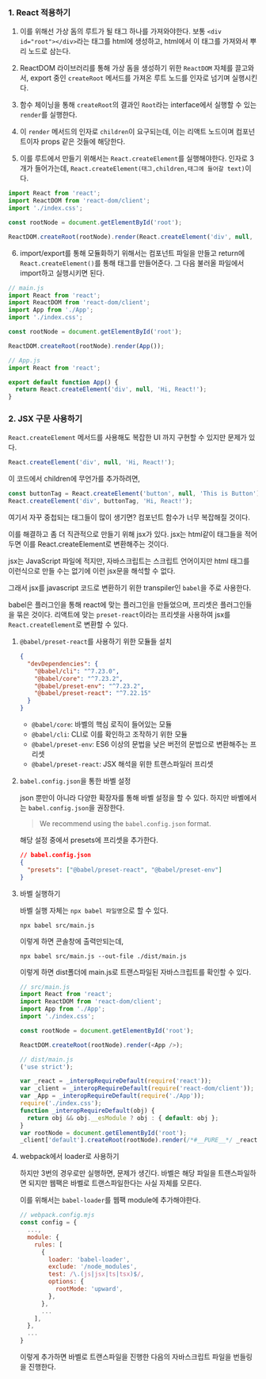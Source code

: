### 1. React 적용하기

1. 이를 위해선 가상 돔의 루트가 될 태그 하나를 가져와야한다.
   보통 `<div id="root"></div>`라는 태그를 html에 생성하고, html에서 이 태그를 가져와서 뿌리 노드로 삼는다.

2. ReactDOM 라이브러리를 통해 가상 돔을 생성하기 위한 `ReactDOM` 자체를 끌고와서, export 중인 `createRoot` 메서드를 가져온 루트 노드를 인자로 넘기며 실행시킨다.

3. 함수 체이닝을 통해 `createRoot`의 결과인 `Root`라는 interface에서 실행할 수 있는 `render`를 실행한다.

4. 이 `render` 메서드의 인자로 `children`이 요구되는데, 이는 리액트 노드이며 컴포넌트이자 props 같은 것들에 해당한다.

5. 이를 루트에서 만들기 위해서는 `React.createElement`를 실행해야한다. 인자로 3개가 들어가는데, `React.createElement(태그,children,태그에 들어갈 text)`이다.

```js
import React from 'react';
import ReactDOM from 'react-dom/client';
import './index.css';

const rootNode = document.getElementById('root');

ReactDOM.createRoot(rootNode).render(React.createElement('div', null, 'Hi, React!'));
```

6. import/export를 통해 모듈화하기 위해서는 컴포넌트 파일을 만들고 return에 `React.createElement()`를 통해 태그를 만들어준다. 그 다음 불러올 파일에서 import하고 실행시키면 된다.

```javascript
// main.js
import React from 'react';
import ReactDOM from 'react-dom/client';
import App from './App';
import './index.css';

const rootNode = document.getElementById('root');

ReactDOM.createRoot(rootNode).render(App());

// App.js
import React from 'react';

export default function App() {
  return React.createElement('div', null, 'Hi, React!');
}
```

### 2. JSX 구문 사용하기

`React.createElement` 메서드를 사용해도 복잡한 UI 까지 구현할 수 있지만 문제가 있다.

```js
React.createElement('div', null, 'Hi, React!');
```

이 코드에서 children에 무언가를 추가하려면,

```js
const buttonTag = React.createElement('button', null, 'This is Button');
React.createElement('div', buttonTag, 'Hi, React!');
```

여기서 자꾸 중첩되는 태그들이 많이 생기면? 컴포넌트 함수가 너무 복잡해질 것이다.

이를 해결하고 좀 더 직관적으로 만들기 위해 jsx가 있다. jsx는 html같이 태그들을 적어두면 이를 React.createElement로 변환해주는 것이다.

jsx는 JavaScript 파일에 적지만, 자바스크립트는 스크립트 언어이지만 html 태그를 이런식으로 만들 수는 없기에 이런 jsx문을 해석할 수 없다.

그래서 jsx를 javascript 코드로 변환하기 위한 transpiler인 `babel`을 주로 사용한다.

babel은 플러그인을 통해 react에 맞는 플러그인을 만들었으며, 프리셋은 플러그인들을 묶은 것이다. 리액트에 맞는 `preset-react`이라는 프리셋을 사용하여 jsx를 `React.createElement`로 변환할 수 있다.

1. `@babel/preset-react`를 사용하기 위한 모듈들 설치

   ```json
   {
     "devDependencies": {
       "@babel/cli": "^7.23.0",
       "@babel/core": "^7.23.2",
       "@babel/preset-env": "^7.23.2",
       "@babel/preset-react": "^7.22.15"
     }
   }
   ```

   - `@babel/core`: 바벨의 핵심 로직이 들어있는 모듈
   - `@babel/cli`: CLI로 이를 확인하고 조작하기 위한 모듈
   - `@babel/preset-env`: ES6 이상의 문법을 낮은 버전의 문법으로 변환해주는 프리셋
   - `@babel/preset-react`: JSX 해석을 위한 트랜스파일러 프리셋

2. `babel.config.json`을 통한 바벨 설정

   json 뿐만이 아니라 다양한 확장자를 통해 바벨 설정을 할 수 있다. 하지만 바벨에서는 `babel.config.json`을 권장한다.

   > We recommend using the `babel.config.json` format.

   해당 설정 중에서 presets에 프리셋을 추가한다.

   ```json
   // babel.config.json
   {
     "presets": ["@babel/preset-react", "@babel/preset-env"]
   }
   ```

3. 바벨 실행하기

   바벨 실행 자체는 `npx babel 파일명`으로 할 수 있다.

   ```
   npx babel src/main.js
   ```

   이렇게 하면 콘솔창에 출력만되는데,

   ```
   npx babel src/main.js --out-file ./dist/main.js
   ```

   이렇게 하면 dist폴더에 main.js로 트랜스파일된 자바스크립트를 확인할 수 있다.

   ```javascript
   // src/main.js
   import React from 'react';
   import ReactDOM from 'react-dom/client';
   import App from './App';
   import './index.css';

   const rootNode = document.getElementById('root');

   ReactDOM.createRoot(rootNode).render(<App />);

   // dist/main.js
   ('use strict');

   var _react = _interopRequireDefault(require('react'));
   var _client = _interopRequireDefault(require('react-dom/client'));
   var _App = _interopRequireDefault(require('./App'));
   require('./index.css');
   function _interopRequireDefault(obj) {
     return obj && obj.__esModule ? obj : { default: obj };
   }
   var rootNode = document.getElementById('root');
   _client['default'].createRoot(rootNode).render(/*#__PURE__*/ _react['default'].createElement(_App['default'], null));
   ```

4. webpack에서 loader로 사용하기

   하지만 3번의 경우로만 실행하면, 문제가 생긴다. 바벨은 해당 파일을 트랜스파일하면 되지만 웹팩은 바벨로 트랜스파일한다는 사실 자체를 모른다.

   이를 위해서는 `babel-loader`를 웹팩 module에 추가해야한다.

   ```javascript
   // webpack.config.mjs
   const config = {
     ...,
     module: {
       rules: [
         {
           loader: 'babel-loader',
           exclude: '/node_modules',
           test: /\.(js|jsx|ts|tsx)$/,
           options: {
             rootMode: 'upward',
           },
         },
         ...
       ],
     },
     ...
   }
   ```

   이렇게 추가하면 바벨로 트랜스파일을 진행한 다음의 자바스크립트 파일을 번들링을 진행한다.
